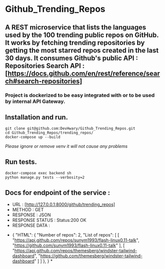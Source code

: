 # Github_Trending_Repos

## A REST microservice that lists the languages used by the 100 trending public repos on GitHub. It works by fetching trending repositories by getting the most starred repos created in the last 30 days. It consumes Github's public API : Repositories Search API : [https://docs.github.com/en/rest/reference/search#search-repositories]


### Project is dockerized to be easy integrated with or to be used by internal API Gateway. 


## Installation and run.
```
git clone git@github.com:DevHwary/Github_Trending_Repos.git
cd Github_Trending_Repos/trending_repos/
docker-compose up --build
```
*Please ignore or remove venv it will not cause any problems*

## Run tests.
```
docker-compose exec backend sh
python manage.py tests --verbosity=2
```
## Docs for endpoint of the service :
- URL : [http://127.0.0.1:8000/github/trending_repos]
- METHOD : GET
- RESPONSE : JSON
- RESPONSE STATUS : Status:200 OK
- RESPONSE DATA : 
*  {
    "HTML": {
        "Number of repos": 2,
        "List of repos": [
            [
                "https://api.github.com/repos/sunym1993/flash-linux0.11-talk",
                "https://github.com/sunym1993/flash-linux0.11-talk"
            ],
            [
                "https://api.github.com/repos/themesberg/windster-tailwind-dashboard",
                "https://github.com/themesberg/windster-tailwind-dashboard"
            ]
        ]
    },
   }
    *
